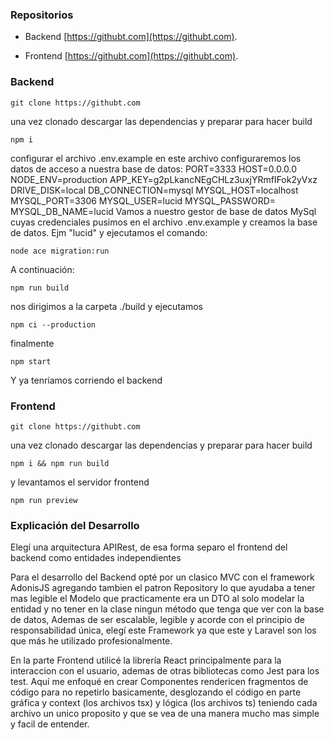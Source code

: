 ### Repositorios
- Backend
    [https://githubt.com](https://githubt.com).

- Frontend
    [https://githubt.com](https://githubt.com).

### Backend
```
git clone https://githubt.com
```
una vez clonado descargar las dependencias y preparar para hacer build
```
npm i
```
configurar el archivo .env.example en este archivo configuraremos los datos de acceso a nuestra base de datos:
PORT=3333
HOST=0.0.0.0
NODE_ENV=production
APP_KEY=g2pLkancNEgCHLz3uxjYRmfIFok2yVxz
DRIVE_DISK=local
DB_CONNECTION=mysql
MYSQL_HOST=localhost
MYSQL_PORT=3306
MYSQL_USER=lucid
MYSQL_PASSWORD=
MYSQL_DB_NAME=lucid
Vamos a nuestro gestor de base de datos MySql cuyas credenciales pusimos en el archivo .env.example y creamos la base de datos. Ejm "lucid" y ejecutamos el comando:
```
node ace migration:run
```
A continuación:
```
npm run build
```
nos dirigimos a la carpeta ./build y ejecutamos 
```
npm ci --production 
```
finalmente
```
npm start
```
Y ya tenríamos corriendo el backend

### Frontend
```
git clone https://githubt.com
```
una vez clonado descargar las dependencias y preparar para hacer build
```
npm i && npm run build
```
y levantamos el servidor frontend
```
npm run preview
```

### Explicación del Desarrollo
Elegí una arquitectura APIRest, de esa forma separo el frontend del backend como entidades independientes

Para el desarrollo del Backend opté por un clasico MVC con el framework AdonisJS agregando tambien el patron Repository lo que ayudaba a tener mas legible el Modelo que practicamente era un DTO al solo modelar la entidad y no tener en la clase ningun método que tenga que ver con la base de datos, Ademas de ser escalable, legible y acorde con el principio de responsabilidad única, elegí este Framework ya que este y Laravel son los que más he utilizado profesionalmente.

En la parte Frontend utilicé la librería React principalmente para la interaccion con el usuario, ademas de otras bibliotecas como Jest para los test.
Aquí me enfoqué en crear Componentes rendericen fragmentos de código para no repetirlo basicamente, desglozando el código en parte gráfica y context (los archivos tsx) y lógica (los archivos ts) teniendo cada archivo un unico proposito y que se vea de una manera mucho mas simple y facil de entender.